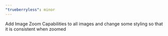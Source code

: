 ```yaml
---
"trueberryless": minor
---
```


Add Image Zoom Capabilities to all images and change some styling so that it is consistent when zoomed
